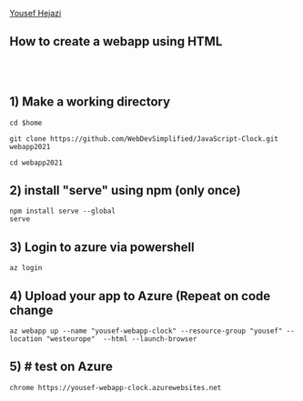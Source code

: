 [Yousef Hejazi](https://github.com/yousefhejazi)


## How to create a webapp using HTML
<br>
<br>


## 1) Make a working directory
```
cd $home

git clone https://github.com/WebDevSimplified/JavaScript-Clock.git webapp2021

cd webapp2021
```



## 2) install "serve" using npm (only once)

```
npm install serve --global
serve

```

## 3) Login to azure via powershell
```
az login

```

## 4)  Upload your app to Azure (Repeat on code change
```
az webapp up --name "yousef-webapp-clock" --resource-group "yousef" --location "westeurope"  --html --launch-browser
```

## 5) # test on Azure
```
chrome https://yousef-webapp-clock.azurewebsites.net
```
